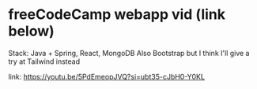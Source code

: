 # freeCodeCamp webapp vid (link below)


Stack: Java + Spring, React, MongoDB
Also Bootstrap but I think I'll give a try at Tailwind instead

link:
https://youtu.be/5PdEmeopJVQ?si=ubt35-cJbH0-Y0KL